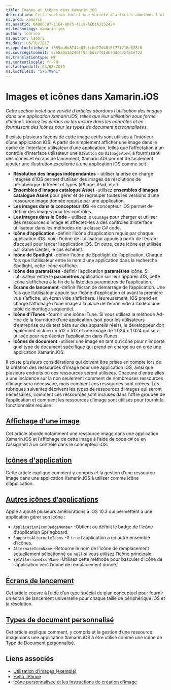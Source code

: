 ```yaml
---
title: Images et icônes dans Xamarin.iOS
description: Cette section inclut une variété d’articles abordons l’utilisation des images dans une application Xamarin.iOS, telles que leur utilisation sous forme d’icônes, lancez les écrans ou les inclure dans les contrôles et en fournissant des icônes pour les types de document personnalisées.
ms.prod: xamarin
ms.assetid: 0AB8CC07-11E4-0D75-4119-AED1A1252424
ms.technology: xamarin-ios
author: lobrien
ms.author: laobri
ms.date: 03/18/2017
ms.openlocfilehash: f359da6b8744e03cfcbd77d48f5f77f216e828f8
ms.sourcegitcommit: 57e8a0a10246ff9a4bd37f01d67ddc635f81e723
ms.translationtype: MT
ms.contentlocale: fr-FR
ms.lasthandoff: 03/08/2019
ms.locfileid: "57670941"
---
```

# <a name="images-and-icons-in-xamarinios"></a>Images et icônes dans Xamarin.iOS

_Cette section inclut une variété d’articles abordons l’utilisation des images dans une application Xamarin.iOS, telles que leur utilisation sous forme d’icônes, lancez les écrans ou les inclure dans les contrôles et en fournissant des icônes pour les types de document personnalisées._

Il existe plusieurs façons de cette image actifs sont utilisés à l’intérieur d’une application iOS. À partir de simplement afficher une image dans le cadre de l’interface utilisateur d’une application, telles que l’affectation à un contrôle d’interface utilisateur une `UIButton` ou `UIImageView`, à fournissant des icônes et écrans de lancement, Xamarin.iOS permet de facilement ajouter une illustration excellente à une application iOS comme suit : 

- **Résolution des Images indépendantes** – utiliser la prise en charge intégrée d’iOS permet d’utiliser des images de résolutions de périphérique différent et types (iPhone, iPad, etc.).
- **Ensembles d’images catalogue Asset** -utilisez **ensembles d’images catalogue Asset** pour gérer et de regrouper toutes les versions d’une ressource image donnée requise par une application.
- **Les images dans le concepteur iOS** -le concepteur iOS permet de définir des images pour les contrôles.
- **Les images dans le Code** – utilisez le `UIImage` pour charger et utiliser des ressources d’image et affectez-les à des contrôles d’interface utilisateur dans les méthodes de la classe C# code.
- **Icône d’application** -définir l’icône d’application requis par chaque application iOS. Voici l’icône de l’utilisateur appuie à partir de l’écran d’accueil pour lancer l’application iOS. En outre, cette icône est utilisée par Game Center, le cas échéant.
- **Icône de Spotlight** -définir l’icône de Spotlight de l’application. Chaque fois que l’utilisateur entre le nom d’une application dans la recherche Spotlight, cette icône s’affiche.
- **Icône des paramètres** -définir l’application **paramètres** icône. Si l’utilisateur entre le **paramètres** application sur leur appareil iOS, cette icône s’affichera à la fin de la liste des paramètres de l’application. 
- **Écrans de lancement** -définir l’écran de démarrage de l’application. Une fois que l’utilisateur appuie sur l’icône d’application et avant la première vue s’affiche, un écran vide s’affichera. Heureusement, iOS prend en charge l’affichage d’une image à la place de l’écran vide à l’aide d’une table de montage séquentiel. 
- **Icône d’iTunes** -fournir une icône iTune. Si vous utilisez la méthode Ad-Hoc de la fourniture d’une application (soit pour les utilisateurs d’entreprise ou de test bêta sur des appareils réels), le développeur doit également inclure un 512 x 512 et une image de 1 024 x 1 024 qui sera utilisée pour représenter l’application dans iTunes.
- **Icônes de document** -utiliser une image en tant qu’icône pour n’importe quel type de document spécifique qui prend en charge ou en crée une application Xamarin.iOS.

Il existe plusieurs considérations qui doivent être prises en compte lors de la création des ressources d’image pour une application iOS, ainsi que plusieurs endroits où ces ressources seront utilisées. Chacune d'entre elles a une incidence sur la non seulement comment de nombreuses ressources d’image sera nécessaire, mais comment ces ressources sont créées. Les rubriques suivantes décrivent les types de ressources d’images qui seront nécessaires, comment ces ressources sont incluses dans l’offre groupée de l’application et comment les ressources d’image sont utilisés pour fournir la fonctionnalité requise :


## <a name="displaying-an-imageiosapp-fundamentalsimages-iconsdisplaying-an-imagemd"></a>[Affichage d'une image](~/ios/app-fundamentals/images-icons/displaying-an-image.md)

Cet article aborde notamment une ressource image dans une application Xamarin.iOS et l’affichage de cette image à l’aide de code c# ou en l’assignant à un contrôle dans le concepteur iOS.

## <a name="application-iconsiosapp-fundamentalsimages-iconsapp-iconsmd"></a>[Icônes d'application](~/ios/app-fundamentals/images-icons/app-icons.md)

Cette article explique comment y compris et la gestion d’une ressource image dans une application Xamarin.iOS à utiliser comme icône d’application.

## <a name="alternate-app-iconsiosapp-fundamentalsimages-iconsalternate-app-iconsmd"></a>[Autres icônes d’applications](~/ios/app-fundamentals/images-icons/alternate-app-icons.md)

Apple a ajouté plusieurs améliorations à iOS 10.3 qui permettent à une application gérer son icône :

 - `ApplicationIconBadgeNumber` -Obtient ou définit le badge de l’icône d’application Springboard.
 - `SupportsAlternateIcons` -If `true` l’application a un autre ensemble d’icônes.
 - `AlternateIconName` -Retourne le nom de l’icône de remplacement actuellement sélectionné ou `null` si vous utilisez l’icône principale.
 - `SetAlternameIconName` -Utilisez cette méthode pour basculer d’icône de l’application vers l’icône de remplacement donné.


## <a name="launch-screensiosapp-fundamentalsimages-iconslaunch-screensmd"></a>[Écrans de lancement](~/ios/app-fundamentals/images-icons/launch-screens.md)

Cet article couvre à l’aide d’un type spécial de plan conceptuel pour fournir un écran de lancement universelle pour chaque taille de périphérique iOS et la résolution.

## <a name="custom-document-typesiosapp-fundamentalsimages-iconscustom-document-typesmd"></a>[Types de document personnalisé](~/ios/app-fundamentals/images-icons/custom-document-types.md)

Cet article explique comment, y compris et la gestion d’une ressource image dans une application Xamarin.iOS à être utilisé comme une icône de Type de Document personnalisé.



## <a name="related-links"></a>Liens associés

- [Utilisation d’Images (exemple)](https://developer.xamarin.com/samples/WorkingWithImages/)
- [Hello, iPhone](~/ios/get-started/hello-ios/index.md)
- [Icône personnalisée et les instructions de création d’Image](https://developer.apple.com/library/ios/#documentation/UserExperience/Conceptual/MobileHIG/IconsImages/IconsImages.html)
